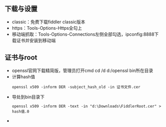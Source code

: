 ## 下载与设置
- classic：免费下载fiddler classic版本
- https：Tools-Options-Https全勾上
- 移动端抓取：Tools-Options-Connections左侧全部勾选，ipconfig:8888下载证书并安装到移动端
## 证书与root
- openssl官网下载精简版，管理员打开cmd cd /d d:/openssl bin所在目录
- 计算hash值
  ```
  openssl x509 -inform DER -subject_hash_old -in 证书文件.cer
  ```
- 导处到bin目录下
  ```
  openssl x509 -inform DER -text -in "d:\Downloads\FiddlerRoot.cer" > hash值.0
  ```
-
